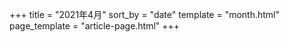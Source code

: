+++
title = "2021年4月"
sort_by = "date"
template = "month.html"
page_template = "article-page.html"
+++
